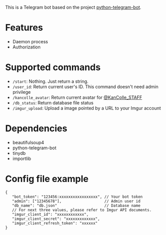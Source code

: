 This is a Telegram bot based on the project [python-telegram-bot](https://github.com/python-telegram-bot/python-telegram-bot).

# Features

 - Daemon process
 - Authorization

# Supported commands

 - `/start`: Nothing. Just return a string.
 - `/user_id`: Return current user's ID. This command doesn't need admin privilege
 - `/kancolle_avatar`: Return current avatar for [@KanColle_STAFF](https://twitter.com/KanColle_STAFF)
 - `/db_status`: Return database file status
 - `/imgur_upload`: Upload a image pointed by a URL to your Imgur account

# Dependencies

 - beautifulsoup4
 - python-telegram-bot
 - tinydb
 - importlib

 # Config file example

 ```
{
	"bot_token": "123456:xxxxxxxxxxxxxxxxx", // Your bot token
	"admin": ["12345678"],                   // Admin user id
	"db_name": "db.json"                     // Database name
	// For next three values, please refer to Imgur API documents.
    "imgur_client_id": "xxxxxxxxxxxx",       
    "imgur_client_secret": "xxxxxxxxxxxxx",
    "imgur_client_refresh_token": "xxxxxx"
}
 ```
